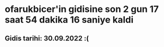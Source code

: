 # ofarukbicer'in gidisine son 2 gun 17 saat 54 dakika 16 saniye kaldi

## Gidis tarihi: 30.09.2022 :(